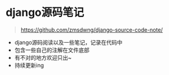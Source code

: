 # django源码笔记
> https://github.com/zmsdwng/django-source-code-note/
- django源码阅读以及一些笔记，记录在代码中
- 包含一些自己的注解在文件底部
- 有不对的地方欢迎只出~
- 持续更新ing
